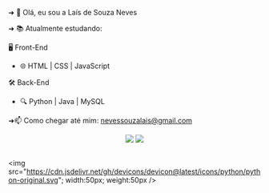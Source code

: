 ➜ 👋 Olá, eu sou a Laís de Souza Neves

➜ 📚 Atualmente estudando:

🖥️ Front-End

- 🌐 HTML | CSS | JavaScript 


🛠️ Back-End

- 🔍  Python | Java | MySQL
  
   
➜📫 Como chegar até mim: [nevessouzalais@gmail.com](mailto:nevessouzalais@gmail.com)

<div align="center">
  <img src="https://github-readme-stats.vercel.app/api?username=NevesLais&show_icons=true&theme=tokyonight" />
  <img src="https://github-readme-stats.vercel.app/api/top-langs/?username=NevesLais&layout=compact&theme=tokyonight" />
</div>

##


<img src="https://cdn.jsdelivr.net/gh/devicons/devicon@latest/icons/python/python-original.svg"; width:50px; weight:50px />
          
 
          

